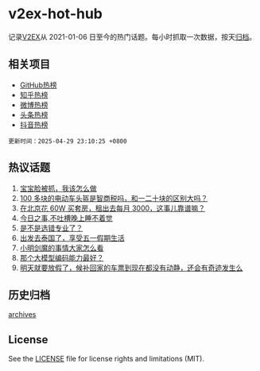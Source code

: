 # v2ex-hot-hub

 记录[V2EX](https://www.v2ex.com/)从 2021-01-06 日至今的热门话题。每小时抓取一次数据，按天[归档](archives)。
 
 ## 相关项目

- [GitHub热榜](https://github.com/snaildev/github-hot-hub)
- [知乎热榜](https://github.com/snaildev/zhihu-hot-hub)
- [微博热榜](https://github.com/snaildev/weibo-hot-hub)
- [头条热榜](https://github.com/snaildev/toutiao-hot-hub)
- [抖音热榜](https://github.com/snaildev/douyin-hot-hub)


 `更新时间：2025-04-29 23:10:25 +0800`

## 热议话题

1. [宝宝脸被抓，我该怎么做](https://www.v2ex.com/t/1128798)
1. [100 多块的电动车头盔是智商税吗，和一二十块的区别大吗？](https://www.v2ex.com/t/1128764)
1. [在北京花 60W 买套房，租出去每月 3000，这事儿靠谱嘛？](https://www.v2ex.com/t/1128774)
1. [今日之事,不吐槽晚上睡不着觉](https://www.v2ex.com/t/1128760)
1. [是不是选错专业了？](https://www.v2ex.com/t/1128794)
1. [出发去泰国了，享受五一假期生活](https://www.v2ex.com/t/1128820)
1. [小明剑魔的事情大家怎么看](https://www.v2ex.com/t/1128773)
1. [那个大模型编码能力最好？](https://www.v2ex.com/t/1128800)
1. [明天就要放假了，候补回家的车票到现在都没有动静，还会有奇迹发生么](https://www.v2ex.com/t/1128791)

## 历史归档

[archives](archives)

## License

See the [LICENSE](LICENSE) file for license rights and limitations (MIT).

